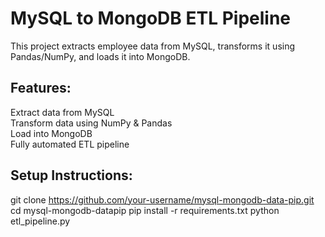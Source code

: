 # MySQL to MongoDB ETL Pipeline  
This project extracts employee data from MySQL, transforms it using Pandas/NumPy, and loads it into MongoDB.

## Features:
Extract data from MySQL  
Transform data using NumPy & Pandas  
Load into MongoDB  
Fully automated ETL pipeline  

## Setup Instructions:
git clone https://github.com/your-username/mysql-mongodb-data-pip.git
cd mysql-mongodb-datapip
pip install -r requirements.txt
python etl_pipeline.py
